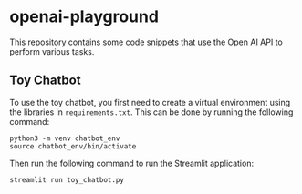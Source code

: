 # openai-playground
 
This repository contains some code snippets that use the Open AI API to perform various tasks.

## Toy Chatbot
To use the toy chatbot, you first need to create a virtual environment using the libraries in `requirements.txt`. This can be done by running the following command:

```
python3 -m venv chatbot_env
source chatbot_env/bin/activate
```

Then run the following command to run the Streamlit application:

```
streamlit run toy_chatbot.py
```

